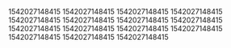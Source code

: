 1542027148415
1542027148415
1542027148415
1542027148415
1542027148415
1542027148415
1542027148415
1542027148415
1542027148415
1542027148415
1542027148415
1542027148415
1542027148415
1542027148415
1542027148415